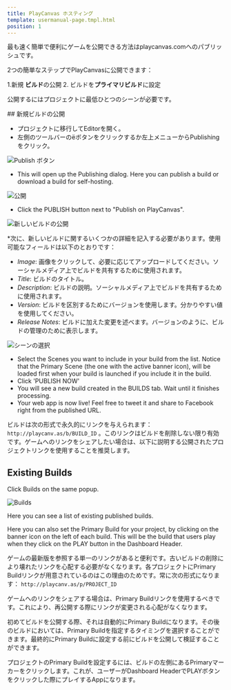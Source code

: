 ```yaml
---
title: PlayCanvas ホスティング
template: usermanual-page.tmpl.html
position: 1
---
```


最も速く簡単で便利にゲームを公開できる方法はplaycanvas.comへのパブリッシュです。

2つの簡単なステップでPlayCanvasに公開できます：

1.新規 **ビルド**の公開
2. ビルドを**プライマリビルド**に設定

公開するにはプロジェクトに最低ひとつのシーンが必要です。

## 新規ビルドの公開

* プロジェクトに移行してEditorを開く。
* 左側のツールバーの<span class="pc-icon" style="font-size">&#57911;</span>ボタンをクリックするか左上メニューからPublishingをクリック。

![Publish ボタン][1]

* This will open up the Publishing dialog. Here you can publish a build or download a build for self-hosting.

![公開][2]

* Click the PUBLISH button next to "Publish on PlayCanvas".

![新しいビルドの公開][3]

*次に、新しいビルドに関するいくつかの詳細を記入する必要があります。使用可能なフィールドは以下のとおりです：

  * *Image*: 画像をクリックして、必要に応じてアップロードしてください。ソーシャルメディア上でビルドを共有するために使用されます。
  * *Title*: ビルドのタイトル。
  * *Description*: ビルドの説明。ソーシャルメディア上でビルドを共有するために使用されます。
  * *Version*: ビルドを区別するためにバージョンを使用します。分かりやすい値を使用してください。
  * *Release Notes*: ビルドに加えた変更を述べます。バージョンのように、ビルドの管理のために表示します。

![シーンの選択][4]

* Select the Scenes you want to include in your build from the list. Notice that the Primary Scene (the one with the active banner icon), will be loaded first when your build is launched if you include it in the build.
* Click 'PUBLISH NOW'
* You will see a new build created in the BUILDS tab. Wait until it finishes processing.
* Your web app is now live! Feel free to tweet it and share to Facebook right from the published URL.

ビルドは次の形式で永久的にリンクを与えられます： `http://playcanv.as/b/BUILD_ID` 。このリンクはビルドを削除しない限り有効です。ゲームへのリンクをシェアしたい場合は、以下に説明する公開されたプロジェクトリンクを使用することを推奨します。

## Existing Builds

Click Builds on the same popup.

![Builds][5]

Here you can see a list of existing published builds.

Here you can also set the Primary Build for your project, by clicking on the banner icon on the left of each build. This will be the build that users play when they click on the PLAY button in the Dashboard Header.

ゲームの最新版を参照する単一のリンクがあると便利です。古いビルドの削除により壊れたリンクを心配する必要がなくなります。各プロジェクトにPrimary Buildリンクが用意されているのはこの理由のためです。常に次の形式になります： `http://playcanv.as/p/PROJECT_ID`

<div class="alert alert-info">
ゲームへのリンクをシェアする場合は、Primary Buildリンクを使用するべきです。これにより、再公開する際にリンクが変更される心配がなくなります。
</div>

初めてビルドを公開する際、それは自動的にPrimary Buildになります。その後のビルドにおいては、Primary Buildを指定するタイミングを選択することができます。最終的にPrimary Buildに設定する前にビルドを公開して検証することができます。

プロジェクトのPrimary Buildを設定するには、ビルドの左側にあるPrimaryマーカーをクリックします。これが、ユーザーがDashboard HeaderでPLAYボタンをクリックした際にプレイするAppになります。

[1]: /images/user-manual/editor/publishing-toolbar.jpg
[2]: /images/user-manual/editor/publishing.jpg
[3]: /images/user-manual/editor/publishing-new-top.jpg
[4]: /images/user-manual/editor/publishing-new-bottom.jpg
[5]: /images/user-manual/publishing/web/builds.jpg

